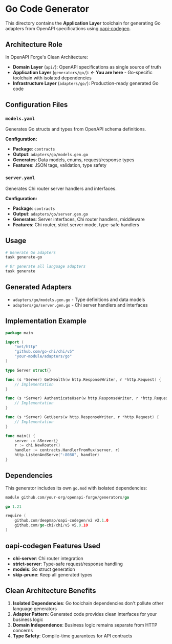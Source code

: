 # Go Code Generator

This directory contains the **Application Layer** toolchain for generating Go adapters from OpenAPI specifications using [oapi-codegen](https://github.com/deepmap/oapi-codegen).

## Architecture Role

In OpenAPI Forge's Clean Architecture:
- **Domain Layer** (`api/`): OpenAPI specifications as single source of truth
- **Application Layer** (`generators/go/`): **← You are here** - Go-specific toolchain with isolated dependencies
- **Infrastructure Layer** (`adapters/go/`): Production-ready generated Go code

## Configuration Files

### `models.yaml`
Generates Go structs and types from OpenAPI schema definitions.

**Configuration:**
- **Package**: `contracts`
- **Output**: `adapters/go/models.gen.go`
- **Generates**: Data models, enums, request/response types
- **Features**: JSON tags, validation, type safety

### `server.yaml`
Generates Chi router server handlers and interfaces.

**Configuration:**
- **Package**: `contracts`
- **Output**: `adapters/go/server.gen.go`
- **Generates**: Server interfaces, Chi router handlers, middleware
- **Features**: Chi router, strict server mode, type-safe handlers

## Usage

```bash
# Generate Go adapters
task generate-go

# Or generate all language adapters
task generate
```

## Generated Adapters

- `adapters/go/models.gen.go` - Type definitions and data models
- `adapters/go/server.gen.go` - Chi server handlers and interfaces

## Implementation Example

```go
package main

import (
    "net/http"
    "github.com/go-chi/chi/v5"
    "your-module/adapters/go"
)

type Server struct{}

func (s *Server) GetHealth(w http.ResponseWriter, r *http.Request) {
    // Implementation
}

func (s *Server) AuthenticateUser(w http.ResponseWriter, r *http.Request) {
    // Implementation
}

func (s *Server) GetUsers(w http.ResponseWriter, r *http.Request) {
    // Implementation
}

func main() {
    server := &Server{}
    r := chi.NewRouter()
    handler := contracts.HandlerFromMux(server, r)
    http.ListenAndServe(":8080", handler)
}
```

## Dependencies

This generator includes its own `go.mod` with isolated dependencies:

```go
module github.com/your-org/openapi-forge/generators/go

go 1.21

require (
    github.com/deepmap/oapi-codegen/v2 v2.1.0
    github.com/go-chi/chi/v5 v5.0.10
)
```

## oapi-codegen Features Used

- **chi-server**: Chi router integration
- **strict-server**: Type-safe request/response handling
- **models**: Go struct generation
- **skip-prune**: Keep all generated types

## Clean Architecture Benefits

1. **Isolated Dependencies**: Go toolchain dependencies don't pollute other language generators
2. **Adapter Pattern**: Generated code provides clean interfaces for your business logic
3. **Domain Independence**: Business logic remains separate from HTTP concerns
4. **Type Safety**: Compile-time guarantees for API contracts 